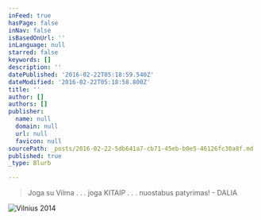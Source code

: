 ```yaml
---
inFeed: true
hasPage: false
inNav: false
isBasedOnUrl: ''
inLanguage: null
starred: false
keywords: []
description: ''
datePublished: '2016-02-22T05:18:59.540Z'
dateModified: '2016-02-22T05:18:58.800Z'
title: ''
author: []
authors: []
publisher:
  name: null
  domain: null
  url: null
  favicon: null
sourcePath: _posts/2016-02-22-5db641a7-cb71-45eb-b0e5-46126fc30a8f.md
published: true
_type: Blurb

---
```

> Joga su Vilma . . . joga KITAIP . . . nuostabus patyrimas! - DALIA

![Vilnius 2014](https://s3-us-west-2.amazonaws.com/the-grid-img/p/0cb093a11f0a5dda7a313d8159581f5b2a42fb1d.jpg)